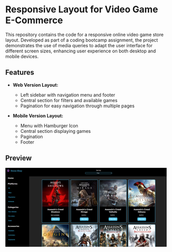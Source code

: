 # Responsive Layout for Video Game E-Commerce
This repository contains the code for a responsive online video game store layout. Developed as part of a coding bootcamp assignment, the project demonstrates the use of media queries to adapt the user interface for different screen sizes, enhancing user experience on both desktop and mobile devices.

## Features
- **Web Version Layout:**
  - Left sidebar with navigation menu and footer
  - Central section for filters and available games
  - Pagination for easy navigation through multiple pages

- **Mobile Version Layout:**
  - Menu with Hamburger Icon
  - Central section displaying games
  - Pagination 
  - Footer
 
## Preview

![Page preview](assets/img/preview.png)
